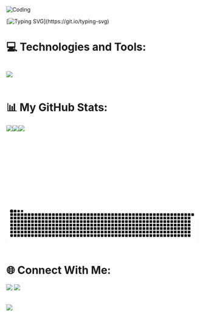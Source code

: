 <img alt="Coding" width="100%" height=300 src="https://user-images.githubusercontent.com/74038190/225813708-98b745f2-7d22-48cf-9150-083f1b00d6c9.gif">

[![Typing SVG](https://readme-typing-svg.demolab.com?font=Fira+Code&pause=1000&width=435&lines=Hi%2C+everyone!+I'm+Swam+Yi+Phyo(Fish).;Welcome+to+my+Github+profile!;Remember%2C+every+bit+of+effort+counts!)](https://git.io/typing-svg)

# 💻 Technologies and Tools:

<div align="left"><br>
    <img src="https://skillicons.dev/icons?i=html,css,bootstrap,sass,js,vue,java,kotlin,dart,flutter,firebase,vite,git,github,vscode,androidstudio,postman,vercel,netlify,figma" />
</div><br>

# 📊 My GitHub Stats:

<div align="left" style="display: flex; flex-wrap: wrap;">
    <img height="195px" src="https://github-readme-streak-stats.herokuapp.com/?user=fisheeesh&theme=radical&hide_border=true"/>
    <img height="195px" src="https://github-readme-stats.vercel.app/api/top-langs/?username=fisheeesh&theme=radical&hide_border=true&include_all_commits=false&count_private=false&layout=compact"/>
    <img height="195px" src="https://github-readme-stats.vercel.app/api?username=fisheeesh&theme=radical&hide_border=true&include_all_commits=false&count_private=false"/>
</div><br>

<div align="center">
    <img src="https://raw.githubusercontent.com/fisheeesh/fisheeesh/output/github-snake-dark.svg"/>
</div>
    
# 🌐 Connect With Me:

<div> 
    <a style="text-decoration: none" href="mailto:swanphyo444@gmail.com" target="_blank">
        <img src="https://img.shields.io/badge/Gmail-333333?style=for-the-badge&logo=gmail&logoColor=red" />
    </a>
    <a style="text-decoration: none" href="https://www.instagram.com/fisheeeshhh/" target="_blank">
        <img src="https://img.shields.io/badge/Instagram-333333?style=for-the-badge&logo=instagram&logoColor=pink" />
    </a>
</div><br><br>

<img src="https://visitcount.itsvg.in/api?id=fisheeesh&icon=2&color=1)](https://visitcount.itsvg.in"/>
